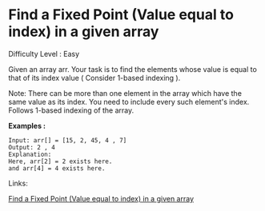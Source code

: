 # Find a Fixed Point (Value equal to index) in a given array

Difficulty Level : Easy

Given an array arr. Your task is to find the elements whose value is equal to that of its index value ( Consider 1-based indexing ).

Note: There can be more than one element in the array which have the same value as its index. You need to include every such element's index. Follows 1-based indexing of the array.

**Examples :**

```
Input: arr[] = [15, 2, 45, 4 , 7]
Output: 2 , 4
Explanation: 
Here, arr[2] = 2 exists here.
and arr[4] = 4 exists here.
```

Links:

[Find a Fixed Point (Value equal to index) in a given array](https://www.geeksforgeeks.org/problems/value-equal-to-index-value1330/1)